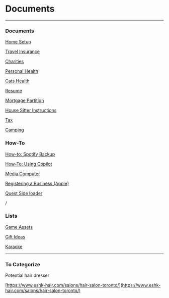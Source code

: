 # Documents

---

### Documents

[Home Setup](Home%20Setup%204e7b966c36664ef796ab1d2a08153ea8.md)

[Travel Insurance](Travel%20Insurance%20f65335c27e2f455cbe1855d48a51a1ba.md)

[Charities](Charities%20d191eb37462e45f8912803c8732e260b.md)

[Personal Health](Personal%20Health%20f36c815d623a452ca9ee245405c07bfe.md)

[Cats Health](Cats%20Health%2024714005ba6e4f9698176db369b0ae1f.md)

[Resume](Resume%20d87500f26c0d4e519a52ccdf440e8582.md)

[Mortgage Partition](Mortgage%20Partition%201b946b21dcce4776a5d681f787e5b503.md)

[House Sitter Instructions](House%20Sitter%20Instructions%2023e823a47662452eaab20000a8e78150.md)

[Tax](Tax%2093ab04ea484b47f2a0f6a69babe9be90.md)

[Camping](Camping%20ec1d508af672439f89cea2ac5af4b1fc.md)

### How-To

[How-to: Spotify Backup](How-to%20Spotify%20Backup%20798eb5f9ead5462ba58f50dee51254da.md)

[How-To: Using Copilot](How-To%20Using%20Copilot%20bd94cb4ac7b14743a0b83d166d1f19f5.md)

[Media Computer](Media%20Computer%203cd2af40c98246ec9dee9796c84733dc.md)

[Registering a Business (Apple)](Registering%20a%20Business%20(Apple)%202c75ae43f460460c80c9520c08c9debd.md)

[Quest Side loader](Quest%20Side%20loader%20deda7be59f174d709bbb590ce69735b0.md)

/

### Lists

[Game Assets](Game%20Assets%2071694b90d9224eb79f8e82275e53dddc.md)

[Gift Ideas](Gift%20Ideas%20342a6f3be9a241c6b98c2cac99efe47e.csv)

[Karaoke](Karaoke%2024191c860b984943b6c2d0826aa7edd2.csv)

---

### To Categorize

Potential hair dresser

[https://www.eshk-hair.com/salons/hair-salon-toronto/](https://www.eshk-hair.com/salons/hair-salon-toronto/)